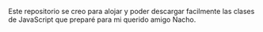 Este repositorio se creo para alojar y poder descargar facilmente las clases de JavaScript que preparé para mi querido amigo Nacho.
